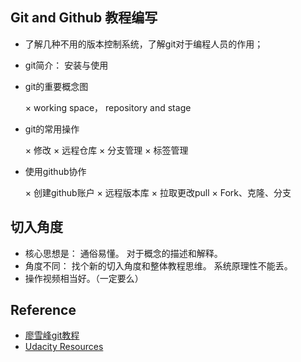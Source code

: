 ## Git and Github 教程编写 

* 了解几种不用的版本控制系统，了解git对于编程人员的作用；
* git简介： 安装与使用
* git的重要概念图

    × working space， repository and stage
    
* git的常用操作

    × 修改
    × 远程仓库
    × 分支管理
    × 标签管理
    
 * 使用github协作
 
    × 创建github账户
    × 远程版本库
    × 拉取更改pull
    × Fork、克隆、分支

## 切入角度

* 核心思想是： 通俗易懂。 对于概念的描述和解释。
* 角度不同： 找个新的切入角度和整体教程思维。 系统原理性不能丢。
* 操作视频相当好。（一定要么）

## Reference
 
* [廖雪峰git教程](https://www.liaoxuefeng.com/wiki/0013739516305929606dd18361248578c67b8067c8c017b000)
* [Udacity Resources](https://classroom.udacity.com/courses/ud775/lessons/3105028581/concepts/30736788890923)

